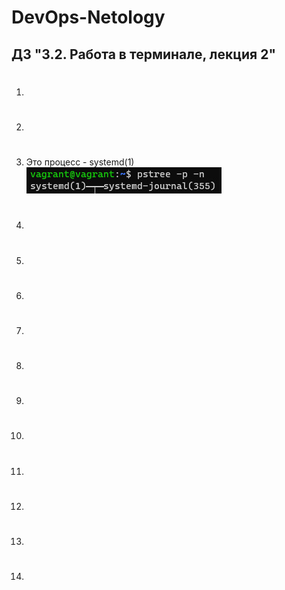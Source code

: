 # DevOps-Netology  

## ДЗ "3.2. Работа в терминале, лекция 2"  


1.  #   

2.  #   

3.  Это процесс - systemd(1)    
    ![image7](./media/3_PID(1).jpg)  

4.  #   
5.  #  
6.  #  
7.  #  
8.  #  
9.  #  
10. #  
11. #  
12. #  
13. #  
14. #  
